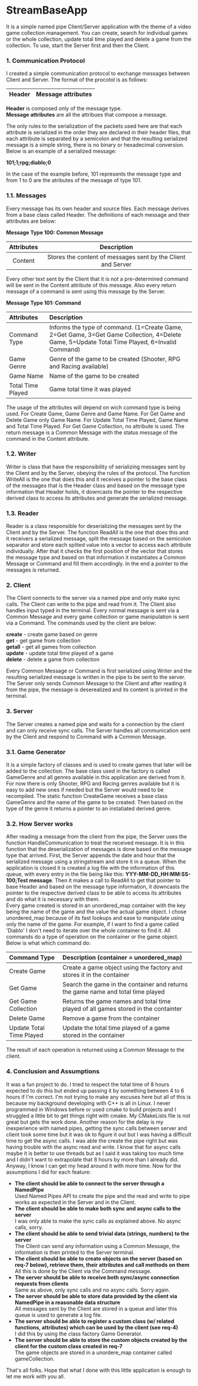 # StreamBaseApp

It is a simple named pipe Client/Server application with the theme of a video game collection management. You can create, search for individual games or the whole collection, update total time played and delete a game from the collection. To use, start the Server first and then the Client.

### 1. Communication Protocol

I created a simple communication protocol to exchange messages between Client and Server. The format of the procotol is as follows:

| Header  |  Message attributes  |
| ------- |----------------------|

**Header** is composed only of the message type.\
**Message attributes** are all the attribues that compose a message.

The only rules to the serialization of the packets used here are that each attribute is serialized in the order they are declared in their header files, that each attribute is separated by a semicolon and that the resulting serialized message is a simple string, there is no binary or hexadecimal conversion. Below is an example of a serialized message:

**101;1;rpg;diablo;0**

In the case of the example before, 101 represents the message type and from 1 to 0 are the atributes of the message of type 101.

### 1.1. Messages

Every message has its own header and source files. Each message derives from a base class called Header. The definitions of each message and their attributes are below:

**Message Type 100: Common Message**

| Attributes | Description                                                  |
|:----------:|:------------------------------------------------------------:|
| Content    | Stores the content of messages sent by the Client and Server |

Every other text sent by the Client that it is not a pre-determined command will be sent in the Content attribute of this message. Also every return message of a command is sent using this message by the Server.

**Message Type 101: Command**

| Attributes        | Description                                                  |
|:------------------|:-------------------------------------------------------------|
| Command Type      | Informs the type of command. (1=Create Game, 2=Get Game, 3=Get Game Collection, 4=Delete Game, 5=Update Total Time Played, 6=Invalid Command) |
| Game Genre        | Genre of the game to be created (Shooter, RPG and Racing available) |
| Game Name         | Name of the game to be created                               |
| Total Time Played | Game total time it was played                                |

The usage of the attributes will depend on wich command type is being used. For Create Game, Game Genre and Game Name. For Get Game and Delete Game only Game Name. For Update Total Time Played, Game Name and Total Time Played. For Get Game Collection, no attribute is used. The return message is a Common Message with the status message of the command in the Content attribute.

### 1.2. Writer

Writer is class that have the responsibility of serializing messages sent by the Client and by the Server, obeying the rules of the protocol. The function WriteAll is the one that does this and it receives a pointer to the base class of the messages that is the Header class and based on the message type information that Header holds, it downcasts the pointer to the respective derived class to access its attributes and generate the serialized message.

### 1.3. Reader

Reader is a class responsible for deserializing the messages sent by the Client and by the Server. The function ReadAll is the one that does this and it receivers a serialized message, split the message based on the semicolon separator and store each splited value into a vector to access each attribute individually. After that it checks the first position of the vector that stores the message type and based on that information it instantiates a Common Message or Command and fill them accordingly. In the end a pointer to the messages is returned.

### 2. Client

The Client connects to the server via a named pipe and only make sync calls. The Client can write to the pipe and read from it. The Client also handles input typed in the terminal. Every normal message is sent via a Common Message and every game collection or game manipulation is sent via a Command.
The commands used by the client are below:

**create** - create game based on genre\
**get** - get game from collection\
**getall** - get all games from collection\
**update** - update total time played of a game\
**delete** - delete a game from collection

Every Common Message or Command is first serialized using Writer and the resulting serialized message is written in the pipe to be sent to the server. The Server only sends Common Message to the Client and after reading it from the pipe, the message is deserealized and its content is printed in the terminal.

### 3. Server

The Server creates a named pipe and waits for a connection by the client and can only receive sync calls. The Server handles all communication sent by the Client and respond to Command with a Common Message.

### 3.1. Game Generator

It is a simple factory of classes and is used to create games that later will be added to the collection. The base class used in the factory is called GameGenre and all genres available in this application are derived from it. For now there is only Shooter, RPG and Racing genres available but it is easy to add new ones if needed but the Server would need to be recompiled. The static function CreateGame receives a base class GameGenre and the name of the game to be created. Then based on the type of the genre it returns a pointer to an instatiated derived genre.

### 3.2. How Server works

After reading a message from the client from the pipe, the Server uses the function HandleCommunication to treat the received message. It is in this function that the deserialization of messages is done based on the message type that arrived. First, the Server appends the date and hour that the serialized message using a stringstream and store it in a queue. When the application is closed it is created a log file with the information of this queue, with every entry in the file being like this: **YYY-MM-DD_HH:MM:SS-100;Test message**. Then it makes a call to ReadAll to get that pointer to base Header and based on the message type information, it downcasts the pointer to the respective derived class to be able to access its attributes and do what it is necessary with them.\
Every game created is stored in an unordered_map container with the key being the name of the game and the value the actual game object. I chose unordered_map because of its fast lookups and ease to manipulate using only the name of the game. For example, if I want to find a game called 'Diablo' I don't need to iterate over the whole container to find it. All commands do a type of operation on the container or the game object. Below is what which command do:

| Command Type             | Description (container = unordered_map)                                           |
|:-------------------------|:----------------------------------------------------------------------------------|
| Create Game              | Create a game object using the factory and stores it in the container             |
| Get Game                 | Search the game in the container and returns the game name and total time played  |
| Get Game Collection      | Returns the game names and total time played of all games stored in the containter|
| Delete Game              | Remove a game from the container                                                  |
| Update Total Time Played | Update the total time played of a game stored in the container                    |

The result of each operation is returned using a Common Message to the client.

### 4. Conclusion and Assumptions

It was a fun project to do. I tried to respect the total time of 8 hours expected to do this but ended up passing it by something between 4 to 6 hours if I'm correct. I'm not trying to make any excuses here but all of this is because my background developing with C++ is all in Linux. I never programmed in Windows before or used cmake to build projects and I struggled a little bit to get things right with cmake. My CMakeLists file is not great but gets the work done. Another reason for the delay is my inexperience with named pipes, getting the sync calls between server and client took some time but it was ok to figure it out but I was having a difficult time to get the async calls. I was able the create the pipe right but was having trouble with the async read and write. I know that for async calls maybe it is better to use threads but as I said it was taking too much time and I didn't want to extrapolate that 8 hours by more than I already did. Anyway, I know I can get my head around it with more time. Now for the assumptions I did for each feature:

- **The client should be able to connect to the server through a NamedPipe**\
Used Named Pipes API to create the pipe and the read and write to pipe works as expected in the Server and in the Client.
- **The client should be able to make both sync and async calls to the server**\
I was only able to make the sync calls as explained above. No async calls, sorry.
- **The client should be able to send trivial data (strings, numbers) to the server**\
The Client can send any information using a Common Message, the information is then printed to the Server terminal.
- **The client should be able to create objects on the server (based on req-7 below), retrieve them, their attributes and call methods on them**\
All this is done by the Client via the Command message. 
- **The server should be able to receive both sync/async connection requests from clients**\
Same as above, only sync calls and no async calls. Sorry again.
- **The server should be able to store data provided by the client via NamedPipe in a reasonable data structure**\
All messages sent by the Client are stored in a queue and later this queue is used to generate a log file.
- **The server should be able to register a custom class (w/ related functions, attributes) which can be used by the client (see req-4)**\
I did this by using the class factory Game Generator.
- **The server should be able to store the custom objects created by the client for the custom class created in req-7**\
The game objects are stored in a unordere_map container called gameCollection.

That's all folks. Hope that what I done with this little application is enough to let me work with you all.
